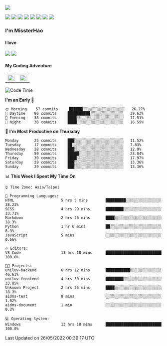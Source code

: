 ![](https://komarev.com/ghpvc/?username=MissterHao&color=ff69b4)

[![](https://img.shields.io/badge/Amazon%20AWS-%23232F3E?logo=amazon-aws&logoColor=white&style=for-the-badge)](https://aws.amazon.com/)
[![](https://img.shields.io/badge/Python-3776AB?style=for-the-badge&logo=python&logoColor=white)](https://www.djangoproject.com/)
[![](https://img.shields.io/badge/Django-092E20?style=for-the-badge&logo=django&logoColor=white)](https://www.python.org/)
[![](https://img.shields.io/badge/Flask-000000?style=for-the-badge&logo=flask&logoColor=white)](https://flask.palletsprojects.com/en/2.1.x/)
[![](https://img.shields.io/badge/go-%2300ADD8.svg?&style=for-the-badge&logo=go&logoColor=white)](https://golang.org/)
[![](https://img.shields.io/badge/javascript-%23F7DF1E.svg?&style=for-the-badge&logo=javascript&logoColor=black)](https://www.javascript.com/)
[![](https://img.shields.io/badge/mysql-%234479A1.svg?&style=for-the-badge&logo=mysql&logoColor=white)](https://www.mysql.com/)
[![](https://img.shields.io/badge/docker-%232496ED.svg?&style=for-the-badge&logo=docker&logoColor=white)](https://www.docker.com/)

### I'm MissterHao

#### I love  
![](https://img.shields.io/badge/Netflix-E50914?style=for-the-badge&logo=netflix&logoColor=white)
![](https://img.shields.io/badge/YouTube-FF0000?style=for-the-badge&logo=youtube&logoColor=white)

#### My Coding Adventure
<!-- Readme stats -->
<!-- https://github.com/anuraghazra/github-readme-stats -->
<table>
<tr>
    <td valign="top" width="50%">
    <img src="https://github-readme-stats.vercel.app/api?username=MissterHao&hide_border=true&show_icons=true&locale=en" align="left" style="width: 100%" />
    </td>
    <td valign="top" width="50%">
    <img src="https://github-readme-stats.vercel.app/api/top-langs?username=MissterHao&hide_border=true&show_icons=true&locale=en&layout=compact" align="left" style="width: 100%" />
    </td>
</tr>
</table>  


<!--START_SECTION:waka-->
![Code Time](http://img.shields.io/badge/Code%20Time-314%20hrs%2020%20mins-blue)

**I'm an Early 🐤** 

```text
🌞 Morning    57 commits     ██████░░░░░░░░░░░░░░░░░░░   26.27% 
🌆 Daytime    86 commits     ██████████░░░░░░░░░░░░░░░   39.63% 
🌃 Evening    38 commits     ████░░░░░░░░░░░░░░░░░░░░░   17.51% 
🌙 Night      36 commits     ████░░░░░░░░░░░░░░░░░░░░░   16.59%

```
📅 **I'm Most Productive on Thursday** 

```text
Monday       25 commits     ███░░░░░░░░░░░░░░░░░░░░░░   11.52% 
Tuesday      17 commits     ██░░░░░░░░░░░░░░░░░░░░░░░   7.83% 
Wednesday    28 commits     ███░░░░░░░░░░░░░░░░░░░░░░   12.9% 
Thursday     50 commits     █████░░░░░░░░░░░░░░░░░░░░   23.04% 
Friday       39 commits     ████░░░░░░░░░░░░░░░░░░░░░   17.97% 
Saturday     29 commits     ███░░░░░░░░░░░░░░░░░░░░░░   13.36% 
Sunday       29 commits     ███░░░░░░░░░░░░░░░░░░░░░░   13.36%

```


📊 **This Week I Spent My Time On** 

```text
⌚︎ Time Zone: Asia/Taipei

💬 Programming Languages: 
HTML                     5 hrs 5 mins        █████████░░░░░░░░░░░░░░░░   38.23% 
SCSS                     4 hrs 29 mins       ████████░░░░░░░░░░░░░░░░░   33.71% 
Markdown                 2 hrs 26 mins       ████░░░░░░░░░░░░░░░░░░░░░   18.3% 
Python                   1 hr 6 mins         ██░░░░░░░░░░░░░░░░░░░░░░░   8.3% 
JavaScript               5 mins              ░░░░░░░░░░░░░░░░░░░░░░░░░   0.66%

🔥 Editors: 
VS Code                  13 hrs 18 mins      █████████████████████████   100.0%

🐱‍💻 Projects: 
uniluv-backend           6 hrs 12 mins       ███████████░░░░░░░░░░░░░░   46.63% 
uniluv-frontend          4 hrs 30 mins       ████████░░░░░░░░░░░░░░░░░   33.85% 
Unknown Project          2 hrs 26 mins       ████░░░░░░░░░░░░░░░░░░░░░   18.3% 
aidms-test               8 mins              ░░░░░░░░░░░░░░░░░░░░░░░░░   1.02% 
aidms-document           1 min               ░░░░░░░░░░░░░░░░░░░░░░░░░   0.2%

💻 Operating System: 
Windows                  13 hrs 18 mins      █████████████████████████   100.0%

```


 Last Updated on 26/05/2022 00:36:17 UTC
<!--END_SECTION:waka-->

<!--
**MissterHao/MissterHao** is a ✨ _special_ ✨ repository because its `README.md` (this file) appears on your GitHub profile.

Here are some ideas to get you started:

- 🔭 I’m currently working on ...
- 🌱 I’m currently learning ...
- 👯 I’m looking to collaborate on ...
- 🤔 I’m looking for help with ...
- 💬 Ask me about ...
- 📫 How to reach me: ...
- 😄 Pronouns: ...
- ⚡ Fun fact: ...
-->
